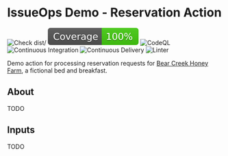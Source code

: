 # IssueOps Demo - Reservation Action

![Check dist/](https://github.com/issue-ops/demo-reservation-action/actions/workflows/check-dist.yml/badge.svg)
![Code Coverage](./badges/coverage.svg)
![CodeQL](https://github.com/issue-ops/demo-reservation-action/actions/workflows/codeql.yml/badge.svg)
![Continuous Integration](https://github.com/issue-ops/demo-reservation-action/actions/workflows/continuous-integration.yml/badge.svg)
![Continuous Delivery](https://github.com/issue-ops/demo-reservation-action/actions/workflows/continuous-delivery.yml/badge.svg)
![Linter](https://github.com/issue-ops/demo-reservation-action/actions/workflows/linter.yml/badge.svg)

Demo action for processing reservation requests for
[Bear Creek Honey Farm](https://issue-ops.github.io/bear-creek-honey-farm/), a
fictional bed and breakfast.

## About

TODO

## Inputs

TODO
